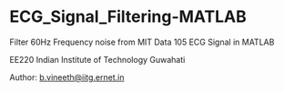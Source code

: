 ECG_Signal_Filtering-MATLAB
===========================

Filter 60Hz Frequency noise from MIT Data 105 ECG Signal in MATLAB

EE220 Indian Institute of Technology Guwahati

Author: b.vineeth@iitg.ernet.in

